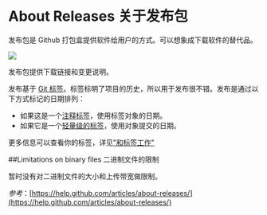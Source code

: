 About Releases 关于发布包
===========

发布包是 Github 打包盒提供软件给用户的方式。可以想象成下载软件的替代品。

![](https://help.github.com/assets/images/help/releases/overview.png)

发布包提供下载链接和变更说明。

发布基于 [Git 标签](http://git-scm.com/book/en/v2/Git-Basics-Tagging)。标签标明了项目的历史，所以用于发布很不错。发布是通过以下方式标记的日期排列：

* 如果这是一个[注释标签](http://git-scm.com/book/en/Git-Basics-Tagging#Annotated-Tags)，使用标签对象的日期。
* 如果它是一个[轻量级的标签](http://git-scm.com/book/en/Git-Basics-Tagging#Lightweight-Tags)，使用对象提交的日期。

更多信息可以查看你的标签，详见["和标签工作"]()

##Limitations on binary files 二进制文件的限制

暂时没有对二进制文件的大小和上传带宽做限制。



*参考*：[https://help.github.com/articles/about-releases/](https://help.github.com/articles/about-releases/)
